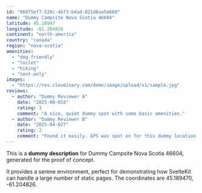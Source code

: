 ```yaml
---
id: "06975ef7-520c-4bf3-bdad-821d6aa5e660"
name: "Dummy Campsite Nova Scotia 46604"
latitude: 45.18947
longitude: -61.204826
continent: "north-america"
country: "canada"
region: "nova-scotia"
amenities:
  - "dog-friendly"
  - "toilet"
  - "hiking"
  - "tent-only"
images:
  - "https://res.cloudinary.com/demo/image/upload/v1/sample.jpg"
reviews:
  - author: "Dummy Reviewer A"
    date: "2025-08-018"
    rating: 3
    comment: "A nice, quiet dummy spot with some basic amenities."
  - author: "Dummy Reviewer B"
    date: "2025-04-027"
    rating: 2
    comment: "Found it easily. GPS was spot on for this dummy location."
---
```


This is a **dummy description** for Dummy Campsite Nova Scotia 46604, generated for the proof of concept.

It provides a serene environment, perfect for demonstrating how SvelteKit can handle a large number of static pages. The coordinates are 45.189470, -61.204826.
